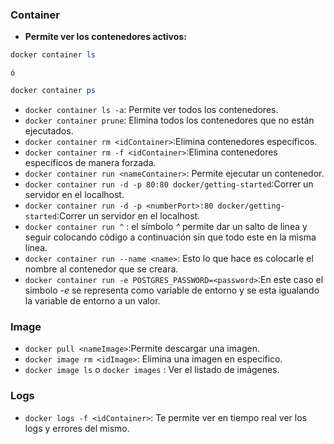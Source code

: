 ### Container

*  **Permite ver los contenedores activos:**
```powershell
docker container ls
```
	ó
```powershell
docker container ps
```
* `docker container ls -a`: Permite ver todos los contenedores.
* `docker container prune`: Elimina todos los contenedores que no están ejecutados.
* `docker container rm <idContainer>`:Elimina contenedores específicos.
* `docker container rm -f <idContainer>`:Elimina contenedores específicos de manera forzada.
* `docker container run <nameContainer>`: Permite ejecutar un contenedor.
* `docker container run -d -p 80:80 docker/getting-started`:Correr un servidor en el localhost.
* `docker container run -d -p <numberPort>:80 docker/getting-started`:Correr un servidor en el localhost.
* `docker container run ^` : el símbolo *^* permite dar un salto de linea y seguir colocando código a continuación sin que todo este en la misma linea.
* `docker container run --name <name>`: Esto lo que hace es colocarle el nombre al contenedor que se creara.
* `docker container run -e POSTGRES_PASSWORD=<password>`:En este caso el simbolo *-e* se representa como variable de entorno y se esta igualando la variable de entorno a un valor.

### Image
* `docker pull <nameImage>`:Permite descargar una imagen.
* `docker image rm <idImage>`: Elimina una imagen en especifico.
* `docker image ls` o `docker images` : Ver el listado de imágenes.

### Logs
* `docker logs -f <idContainer>`: Te permite ver en tiempo real ver los logs y errores del mismo.
